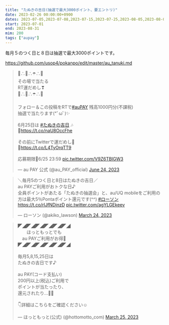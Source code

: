 ```yaml
---
title: "たぬきの吉日(抽選で最大3000ポイント、要エントリ)"
date: 2023-02-26 00:00:00+0900
dates: 2023-07-05,2023-07-08,2023-07-15,2023-07-25,2023-08-05,2023-08-08,2023-08-15,2023-08-25
start: 2023-07-01
end: 2023-08-31
mim: 200
tags: ["aupay"]
---
```


毎月５のつく日と８日は抽選で最大3000ポイントです。

https://github.com/usop4/pokanpo/edit/master/au_tanuki.md

<blockquote class="twitter-tweet"><p lang="ja" dir="ltr">💜∴💠∴☂️∴💙<br> その場で当たる<br> RT運だめし❣<br>💜∴💠∴☂️∴💙<br><br>フォロー＆この投稿をRTで<a href="https://twitter.com/hashtag/auPAY?src=hash&amp;ref_src=twsrc%5Etfw">#auPAY</a> 残高1000円分(不課税)<br>抽選で当たります(*ﾟωﾟ)✨<br><br>6月25日は <a href="https://twitter.com/hashtag/%E3%81%9F%E3%81%AC%E3%81%8D%E3%81%AE%E5%90%89%E6%97%A5?src=hash&amp;ref_src=twsrc%5Etfw">#たぬきの吉日</a> 🎶<br>🐸<a href="https://t.co/naU8OccFhe">https://t.co/naU8OccFhe</a><br><br>その前にTwitterで運だめし🎯<br>🐸<a href="https://t.co/L4TyOrqTT9">https://t.co/L4TyOrqTT9</a><br><br>応募期限🐌6/25 23:59 <a href="https://t.co/V9Z6TBIGW3">pic.twitter.com/V9Z6TBIGW3</a></p>&mdash; au PAY 公式 (@au_PAY_official) <a href="https://twitter.com/au_PAY_official/status/1672409206652309505?ref_src=twsrc%5Etfw">June 24, 2023</a></blockquote> <script async src="https://platform.twitter.com/widgets.js" charset="utf-8"></script>
<blockquote class="twitter-tweet"><p lang="ja" dir="ltr">＼毎月5のつく日と8日はたぬきの吉日／<br>au PAYご利用がおトクな日♪<br>全員ポイントがあたる「たぬきの抽選会」と、au/UQ mobileをご利用の方は最大5％Pontaポイント還元です(^^) <a href="https://twitter.com/hashtag/%E3%83%AD%E3%83%BC%E3%82%BD%E3%83%B3?src=hash&amp;ref_src=twsrc%5Etfw">#ローソン</a><a href="https://t.co/rlJfNDinzD">https://t.co/rlJfNDinzD</a> <a href="https://t.co/agYLGEkeev">pic.twitter.com/agYLGEkeev</a></p>&mdash; ローソン (@akiko_lawson) <a href="https://twitter.com/akiko_lawson/status/1639175248770920448?ref_src=twsrc%5Etfw">March 24, 2023</a></blockquote> <script async src="https://platform.twitter.com/widgets.js" charset="utf-8"></script>
<blockquote class="twitter-tweet"><p lang="ja" dir="ltr">◤◢◤◢◤◢◤◢◤◢◤◢　<br>　　ほっともっとでも<br>　au PAYご利用がお得🎉<br>◤◢◤◢◤◢◤◢◤◢◤◢<br><br>毎月5,8,15,25日は<br>たぬきの吉日です♪<br><br>au PAY(コード支払い)<br>200円以上(税込)ご利用で<br>ポイントが当たったり、<br>還元されたり…👀✨<br><br>👇詳細はこちらをご確認ください☺️</p>&mdash; ほっともっと(公式) (@hottomotto_com) <a href="https://twitter.com/hottomotto_com/status/1639448263949418496?ref_src=twsrc%5Etfw">March 25, 2023</a></blockquote> <script async src="https://platform.twitter.com/widgets.js" charset="utf-8"></script>
